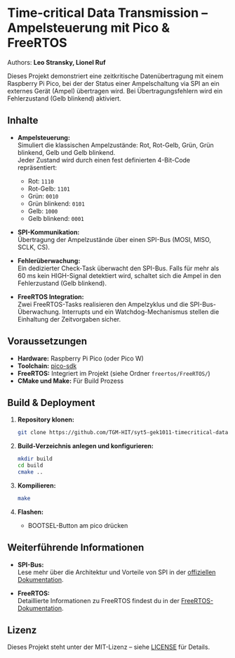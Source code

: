 # Time-critical Data Transmission – Ampelsteuerung mit Pico & FreeRTOS

Authors: **Leo Stransky, Lionel Ruf**

Dieses Projekt demonstriert eine zeitkritische Datenübertragung mit einem Raspberry Pi Pico, bei der der Status einer Ampelschaltung via SPI an ein externes Gerät (Ampel) übertragen wird. Bei Übertragungsfehlern wird ein Fehlerzustand (Gelb blinkend) aktiviert.

## Inhalte

- **Ampelsteuerung:**  
  Simuliert die klassischen Ampelzustände: Rot, Rot-Gelb, Grün, Grün blinkend, Gelb und Gelb blinkend.  
  Jeder Zustand wird durch einen fest definierten 4-Bit-Code repräsentiert:
  - Rot: `1110`
  - Rot-Gelb: `1101`
  - Grün: `0010`
  - Grün blinkend: `0101`
  - Gelb: `1000`
  - Gelb blinkend: `0001`

- **SPI-Kommunikation:**  
  Übertragung der Ampelzustände über einen SPI-Bus (MOSI, MISO, SCLK, CS).

- **Fehlerüberwachung:**  
  Ein dedizierter Check-Task überwacht den SPI-Bus. Falls für mehr als 60 ms kein HIGH-Signal detektiert wird, schaltet sich die Ampel in den Fehlerzustand (Gelb blinkend).

- **FreeRTOS Integration:**  
  Zwei FreeRTOS-Tasks realisieren den Ampelzyklus und die SPI-Bus-Überwachung. Interrupts und ein Watchdog-Mechanismus stellen die Einhaltung der Zeitvorgaben sicher.


## Voraussetzungen

- **Hardware:** Raspberry Pi Pico (oder Pico W)  
- **Toolchain:** [pico-sdk](https://github.com/raspberrypi/pico-sdk)  
- **FreeRTOS:** Integriert im Projekt (siehe Ordner `freertos/FreeRTOS/`)  
- **CMake und Make:** Für Build Prozess

## Build & Deployment

1. **Repository klonen:**
   ```bash
   git clone https://github.com/TGM-HIT/syt5-gek1011-timecritical-datatransmission-ruf_stransky
   ```

2. **Build-Verzeichnis anlegen und konfigurieren:**
   ```bash
   mkdir build
   cd build
   cmake ..
   ```

3. **Kompilieren:**
   ```bash
   make
   ```

4. **Flashen:**
   - BOOTSEL-Button am pico drücken 

## Weiterführende Informationen

- **SPI-Bus:**  
  Lese mehr über die Architektur und Vorteile von SPI in der [offiziellen Dokumentation](https://www.ti.com/lit/an/spraac/spraac.pdf).

- **FreeRTOS:**  
  Detaillierte Informationen zu FreeRTOS findest du in der [FreeRTOS-Dokumentation](https://www.freertos.org/).

## Lizenz

Dieses Projekt steht unter der MIT-Lizenz – siehe [LICENSE](LICENSE) für Details.
